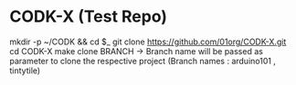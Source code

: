 # CODK-X (Test Repo)
mkdir -p ~/CODK && cd $_
git clone https://github.com/01org/CODK-X.git
cd CODK-X
make clone BRANCH  -> Branch name will be passed as parameter to clone the respective project (Branch names : arduino101 , tintytile)
